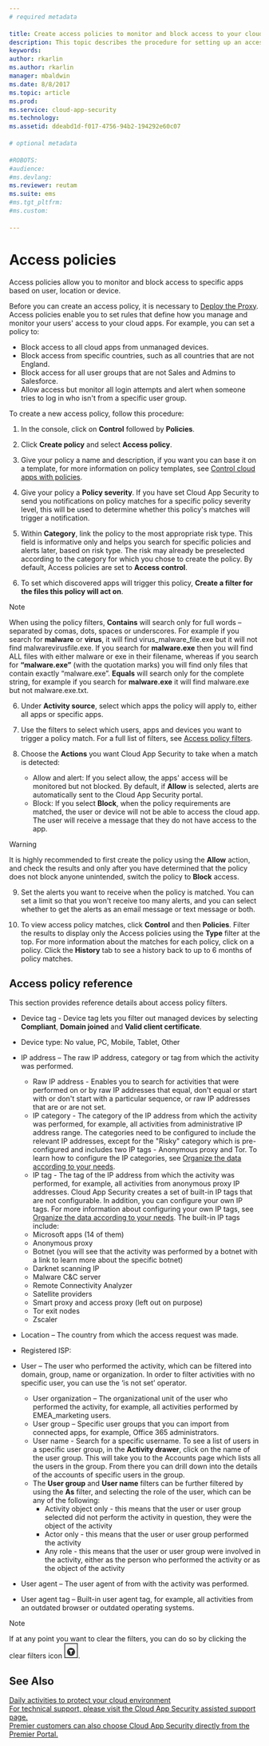 ```yaml
---
# required metadata

title: Create access policies to monitor and block access to your cloud apps | Microsoft Docs
description: This topic describes the procedure for setting up an access policy to monitor and block access to your cloud apps.
keywords:
author: rkarlin
ms.author: rkarlin
manager: mbaldwin
ms.date: 8/8/2017
ms.topic: article
ms.prod:
ms.service: cloud-app-security
ms.technology:
ms.assetid: ddeabd1d-f017-4756-94b2-194292e60c07

# optional metadata

#ROBOTS:
#audience:
#ms.devlang:
ms.reviewer: reutam
ms.suite: ems
#ms.tgt_pltfrm:
#ms.custom:

---
```


# Access policies  
Access policies allow you to monitor and block access to specific apps based on user, location or device.

Before you can create an access policy, it is necessary to [Deploy the Proxy](proxy-deployment.md). Access policies enable you to set rules that define how you manage and monitor your users' access to your cloud apps.
For example, you can set a policy to:
- Block access to all cloud apps from unmanaged devices.
- Block access from specific countries, such as all countries that are not England.
- Block access for all user groups that are not Sales and Admins to Salesforce.
- Allow access but monitor all login attempts and alert when someone tries to log in who isn't from a specific user group.

To create a new access policy, follow this procedure:  
  
1.  In the console, click on **Control** followed by **Policies**.  
  
2.  Click **Create policy** and select **Access policy**.  
  
3.  Give your policy a name and description, if you want you can base it on a template, for more information on policy templates, see [Control cloud apps with policies](control-cloud-apps-with-policies.md).  
  
3. Give your policy a **Policy severity**. If you have set Cloud App Security to send you notifications on policy matches for a specific policy severity level, this will be used to determine whether this policy's matches will trigger a notification.

4.  Within **Category**, link the policy to the most appropriate risk type. This field is informative only and helps you search for specific policies and alerts later, based on risk type.  The risk may already be preselected according to the category for which you chose to create the policy. By default, Access policies are set to **Access control**.  
  
5.  To set which discovered apps will trigger this policy, **Create a filter for the files this policy will act on**. 

 > [!NOTE] 
 > When using the policy filters, **Contains**  will search only for full words – separated by comas, dots, spaces or underscores. For example if you search for **malware** or **virus**, it will find virus_malware_file.exe but it will not find malwarevirusfile.exe. If you search for **malware.exe** then you will find ALL files with either malware or exe in their filename, whereas if you search for **“malware.exe”** (with the quotation marks) you will find only files that contain exactly “malware.exe”. **Equals** will search only for the complete string, for example if you search for **malware.exe** it will find malware.exe but not malware.exe.txt.  

6.   Under **Activity source**, select which apps the policy will apply to, either all apps or specific apps.

7. Use the filters to select which users, apps and devices you want to trigger a policy match. For a full list of filters, see [Access policy filters](#access-policy-filters).

8.  Choose the **Actions** you want Cloud App Security to take when a match is detected:
    - Allow and alert: If you select allow, the apps' access will be monitored but not blocked. By default, if **Allow** is selected, alerts are automatically sent to the Cloud App Security portal. 
    - Block: If you select **Block**, when the policy requirements are matched, the user or device will not be able to access the cloud app. The user will receive a message that they do not have access to the app.
  
>[!WARNING]
>It is highly recommended to first create the policy using the **Allow** action, and check the results and only after you have determined that the policy does not block anyone unintended, switch the policy to **Block** access.
  
9. Set the alerts you want to receive when the policy is matched. You can set a limit so that you won't receive too many alerts, and you can select whether to get the alerts as an email message or text message or both.

10. To view access policy matches, click **Control** and then **Policies**. Filter the results to display only the Access policies using the **Type** filter at the top. For more information about the matches for each policy, click on a policy. Click the **History** tab to see a history back to up to 6 months of policy matches.     
  
## Access policy reference  <a name="access-policy-filters"></a>

This section provides reference details about access policy filters. 

- Device tag - Device tag lets you filter out managed devices by selecting **Compliant**, **Domain joined** and **Valid client certificate**.
- Device type: No value, PC, Mobile, Tablet, Other
-   IP address – The raw IP address, category or tag from which the activity was performed.  
    - Raw IP address - Enables you to search for activities that were performed on or by raw IP addresses that equal, don't equal or start with or don't start with a particular sequence, or raw IP addresses that are or are not set. 
    - IP category - The category of the IP address from which the activity was performed, for example, all activities from administrative IP address range. The categories need to be configured to include the relevant IP addresses, except for the "Risky" category which is pre-configured and includes two IP tags - Anonymous proxy and Tor. To learn how to configure the IP categories, see [Organize the data according to your needs](ip-tags.md).  
    - IP tag - The tag of the IP address from which the activity was performed, for example, all activities from anonymous proxy IP addresses. Cloud App Security creates a set of built-in IP tags that are not configurable. In addition, you can configure your own IP tags. For more information about configuring your own IP tags, see [Organize the data according to your needs](ip-tags.md).
   The built-in IP tags include:
    - Microsoft apps (14 of them)
    - Anonymous proxy
    - Botnet (you will see that the activity was performed by a botnet with a link to learn more about the specific botnet)
    - Darknet scanning IP
    - Malware C&C server
    - Remote Connectivity Analyzer
    - Satellite providers
    - Smart proxy and access proxy (left out on purpose)
    - Tor exit nodes
    - Zscaler

-   Location – The country from which the access request was made.    

- Registered ISP: 

-   User – The user who performed the activity, which can be filtered into domain, group, name or organization. In order to filter activities with no specific user, you can use the ‘is not set’ operator.  
    -   User organization – The organizational unit of the user who performed the activity, for example, all activities performed by EMEA_marketing users.  
    -   User group – Specific user groups that you can import from connected apps, for example, Office 365 administrators.  
    -   User name - Search for a specific username. To see a list of users in a specific user group, in the **Activity drawer**, click on the name of the user group. This will take you to the Accounts page which lists all the users in the group. From there you can drill down into the details of the accounts of specific users in the group.
       -  The **User group** and **User name** filters can be further filtered by using the **As** filter, and selecting the role of the user, which can be any of the following:
            - Activity object only - this means that the user or user group selected did not perform the activity in question, they were the object of the activity
            - Actor only - this means that the user or user group performed the activity
            - Any role - this means that the user or user group were involved in the activity, either as the person who performed the activity or as the object of the activity

-   User agent – The user agent of from with the activity was performed.  
  
-   User agent tag – Built-in user agent tag, for example, all activities from an outdated browser or outdated operating systems.  
    
>[!NOTE]
> If at any point you want to clear the filters, you can do so by clicking the clear filters icon ![clear filters icon](./media/clear-filters.png).


## See Also  
[Daily activities to protect your cloud environment](daily-activities-to-protect-your-cloud-environment.md)   
[For technical support, please visit the Cloud App Security assisted support page.](http://support.microsoft.com/oas/default.aspx?prid=16031)   
[Premier customers can also choose Cloud App Security directly from the Premier Portal.](https://premier.microsoft.com/)  
  
  